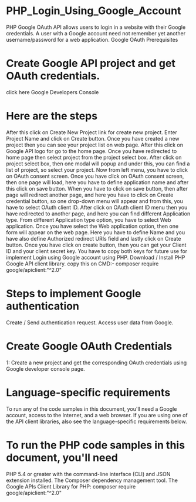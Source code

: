 # PHP_Login_Using_Google_Account
PHP Google OAuth API allows users to login in a website with their Google credentials. A user with a Google account need not remember yet another username/password for a web application.
Google OAuth Prerequisites

# Create Google API project and get OAuth credentials.
click here Google Developers Console

# Here are the steps
After this click on Create New Project link for create new project.
Enter Project Name and click on Create button.
Once you have created a new project then you can see your project list on web page.
After this click on Google API logo for go to the home page.
Once you have redirected to home page then select project from the project select box.
After click on project select box, then one modal will popup and under this, you can find a list of project, so select your project.
Now from left menu, you have to click on OAuth consent screen.
Once you have click on OAuth consent screen, then one page will load, here you have to define application name and after this click on save button.
When you have to click on save button, then after page will redirect another page, and here you have to click on Create credential button, so one drop-down menu will appear and from this, you have to select OAuth client ID.
After click on OAuth client ID menu then you have redirected to another page, and here you can find different Application type.
From different Application type option, you have to select Web application. Once you have select the Web application option, then one form will appear on the web page. Here you have to define Name and you have also define Authorized redirect URIs field and lastly click on Create button.
Once you have click on create button, then you can get your Client ID and your client secret key. You have to copy both keys for future use for implement Login using Google account using PHP.
Download / Install PHP Google API client library.
copy this on CMD:- composer require google/apiclient:"^2.0"

# Steps to implement Google authentication

Create / Send authentication request.
Access user data from Google.

# Create Google OAuth Credentials

1: Create a new project and get the corresponding OAuth credentials using Google developer console page.

# Language-specific requirements


To run any of the code samples in this document, you'll need a Google account, access to the Internet, and a web browser. If you are using one of the API client libraries, also see the language-specific requirements below.


# To run the PHP code samples in this document, you'll need


PHP 5.4 or greater with the command-line interface (CLI) and JSON extension installed.
The Composer dependency management tool.
The Google APIs Client Library for PHP:
composer require google/apiclient:"^2.0"
